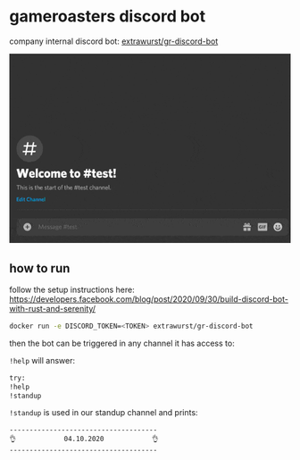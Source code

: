 # gameroasters discord bot

company internal discord bot: [extrawurst/gr-discord-bot](https://hub.docker.com/repository/docker/extrawurst/gr-discord-bot)

![demo](demo.gif)

## how to run

follow the setup instructions here: https://developers.facebook.com/blog/post/2020/09/30/build-discord-bot-with-rust-and-serenity/

```sh
docker run -e DISCORD_TOKEN=<TOKEN> extrawurst/gr-discord-bot
```

then the bot can be triggered in any channel it has access to:

`!help` will answer:

```
try:
!help
!standup
```

`!standup` is used in our standup channel and prints:

```
-------------------------------------
👌            04.10.2020            👌
-------------------------------------
```
